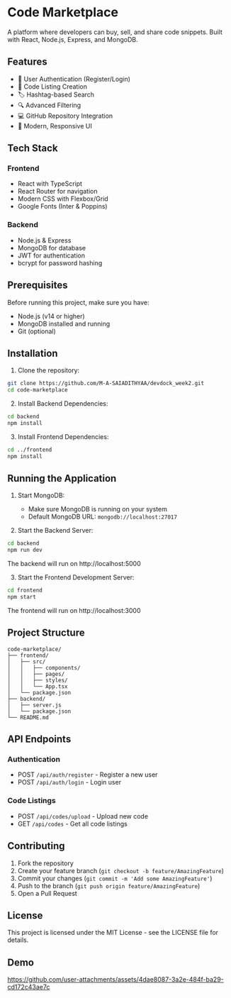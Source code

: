 # Code Marketplace

A platform where developers can buy, sell, and share code snippets. Built with React, Node.js, Express, and MongoDB.

## Features

- 🔐 User Authentication (Register/Login)
- 📝 Code Listing Creation
- 🏷️ Hashtag-based Search
- 🔍 Advanced Filtering
- 💻 GitHub Repository Integration
- 🎨 Modern, Responsive UI

## Tech Stack

### Frontend
- React with TypeScript
- React Router for navigation
- Modern CSS with Flexbox/Grid
- Google Fonts (Inter & Poppins)

### Backend
- Node.js & Express
- MongoDB for database
- JWT for authentication
- bcrypt for password hashing

## Prerequisites

Before running this project, make sure you have:

- Node.js (v14 or higher)
- MongoDB installed and running
- Git (optional)

## Installation

1. Clone the repository:
```bash
git clone https://github.com/M-A-SAIADITHYAA/devdock_week2.git
cd code-marketplace
```

2. Install Backend Dependencies:
```bash
cd backend
npm install
```

3. Install Frontend Dependencies:
```bash
cd ../frontend
npm install
```



## Running the Application

1. Start MongoDB:
   - Make sure MongoDB is running on your system
   - Default MongoDB URL: `mongodb://localhost:27017`

2. Start the Backend Server:
```bash
cd backend
npm run dev
```
The backend will run on http://localhost:5000

3. Start the Frontend Development Server:
```bash
cd frontend
npm start
```
The frontend will run on http://localhost:3000

## Project Structure

```
code-marketplace/
├── frontend/
│   ├── src/
│   │   ├── components/
│   │   ├── pages/
│   │   ├── styles/
│   │   └── App.tsx
│   └── package.json
├── backend/
│   ├── server.js
│   └── package.json
└── README.md
```

## API Endpoints

### Authentication
- POST `/api/auth/register` - Register a new user
- POST `/api/auth/login` - Login user

### Code Listings
- POST `/api/codes/upload` - Upload new code
- GET `/api/codes` - Get all code listings

## Contributing

1. Fork the repository
2. Create your feature branch (`git checkout -b feature/AmazingFeature`)
3. Commit your changes (`git commit -m 'Add some AmazingFeature'`)
4. Push to the branch (`git push origin feature/AmazingFeature`)
5. Open a Pull Request

## License

This project is licensed under the MIT License - see the LICENSE file for details.

## Demo


https://github.com/user-attachments/assets/4dae8087-3a2e-484f-ba29-cd172c43ae7c



